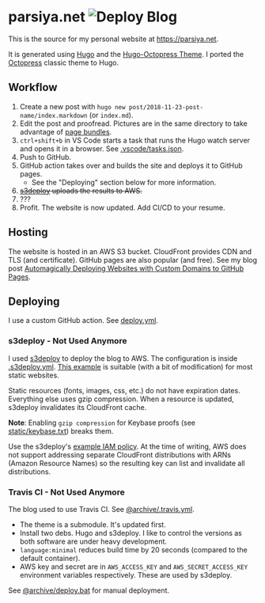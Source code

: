 # parsiya.net ![Deploy Blog](https://github.com/parsiya/parsiya.net/workflows/Deploy%20Blog/badge.svg)
This is the source for my personal website at https://parsiya.net.

It is generated using [Hugo][hugo] and the [Hugo-Octopress Theme][hugo-octopress].
I ported the [Octopress][octopress] classic theme to Hugo.

[hugo]: https://gohugo.io/
[hugo-octopress]: https://github.com/parsiya/hugo-octopress
[octopress]: https://github.com/octopress/octopress

## Workflow

1. Create a new post with `hugo new post/2018-11-23-post-name/index.markdown`
   (or `index.md`).
2. Edit the post and proofread. Pictures are in the same
   directory to take advantage of [page bundles][page-bundles].
  1. `ctrl+shift+b` in VS Code starts a task that runs the Hugo watch server and
     opens it in a browser. See [.vscode/tasks.json](.vscode/tasks.json).
3. Push to GitHub.
4. GitHub action takes over and builds the site and deploys it to GitHub pages.
    * See the "Deploying" section below for more information.
5. ~~[s3deploy][s3deploy] uploads the results to AWS.~~
6. ???
7. Profit. The website is now updated. Add CI/CD to your resume.

[page-bundles]: https://gohugo.io/content-management/page-bundles/
[s3deploy]: https://github.com/bep/s3deploy

## Hosting
The website is hosted in an AWS S3 bucket. CloudFront provides CDN and TLS (and
certificate). GitHub pages are also popular (and free). See my blog post
[Automagically Deploying Websites with Custom Domains to GitHub Pages][gh-pages].

[gh-pages]: https://parsiya.net/blog/2021-02-17-automagically-deploying-websites-with-custom-domains-to-github-pages/

## Deploying
I use a custom GitHub action. See [deploy.yml](.github/workflows/deploy.yml).

### s3deploy - Not Used Anymore
I used [s3deploy][s3deploy] to deploy the blog to AWS. The configuration is
inside [.s3deploy.yml](.s3deploy.yml). [This example][s3deploy-config] is
suitable (with a bit of modification) for most static websites.

[s3deploy-config]: https://github.com/bep/s3deploy#advanced-configuration

Static resources (fonts, images, css, etc.) do not have expiration dates.
Everything else uses gzip compression. When a resource is updated, s3deploy
invalidates its CloudFront cache.

**Note**: Enabling `gzip compression` for Keybase proofs (see
[static/keybase.txt](static/keybase.txt)) breaks them.

Use the s3deploy's [example IAM policy][s3deploy-iam]. At the time of writing,
AWS does not support addressing separate CloudFront distributions with ARNs
(Amazon Resource Names) so the resulting key can list and invalidate all
distributions.

[s3deploy-iam]: https://github.com/bep/s3deploy#cloudfront-cdn-cache-invalidation

### Travis CI - Not Used Anymore
The blog used to use Travis CI. See [@archive/.travis.yml](@archive/.travis.yml).

* The theme is a submodule. It's updated first.
* Install two debs. Hugo and s3deploy. I like to control the versions as both
  software are under heavy development.
* `language:minimal` reduces build time by 20 seconds (compared to the default
  container).
* AWS key and secret are in `AWS_ACCESS_KEY` and `AWS_SECRET_ACCESS_KEY`
  environment variables respectively. These are used by s3deploy.

See [@archive/deploy.bat](@archive/deploy.bat) for manual deployment.
